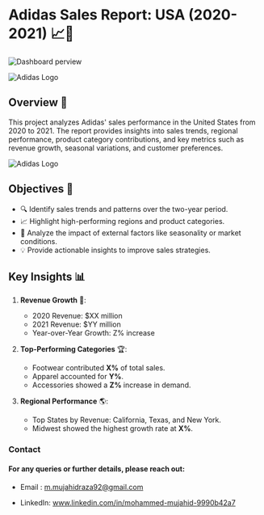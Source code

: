 # Adidas Sales Report: USA (2020-2021) 📈👟 

![Dashboard perview](https://github.com/Mujahid-max/power_BI_Adidas_report/blob/main/Screenshot%202024-12-25%20163940.png?raw=true)

![Adidas Logo](https://media4.giphy.com/media/v1.Y2lkPTc5MGI3NjExZ2c0NzF0cjRmOWl0ZHI3ODBrOGdlOWJiMmM5aHg5Nzg5cHd3Y2NjdiZlcD12MV9pbnRlcm5hbF9naWZfYnlfaWQmY3Q9Zw/slrATiQg5O1dm/giphy.webp)


## Overview 🌟 
This project analyzes Adidas' sales performance in the United States from 2020 to 2021. The report provides insights into sales trends, regional performance, product category contributions, and key metrics such as revenue growth, seasonal variations, and customer preferences.

![Adidas Logo](https://media1.giphy.com/media/v1.Y2lkPTc5MGI3NjExbWhkYTliczQ1cmlhYzAzNGFyNHAwcjlzZGtwdmM0Nm9pdmZkNDljZSZlcD12MV9pbnRlcm5hbF9naWZfYnlfaWQmY3Q9Zw/jGFOU6WSXrSzm/giphy.webp)

## Objectives 🎯
- 🔍 Identify sales trends and patterns over the two-year period.
- 📈 Highlight high-performing regions and product categories.
- 🧩 Analyze the impact of external factors like seasonality or market conditions.
- 💡 Provide actionable insights to improve sales strategies.

## Key Insights 📊
1. **Revenue Growth** 🚀:
   - 2020 Revenue: $XX million
   - 2021 Revenue: $YY million
   - Year-over-Year Growth: Z% increase

2. **Top-Performing Categories** 🏆:
   - Footwear contributed **X%** of total sales.
   - Apparel accounted for **Y%**.
   - Accessories showed a **Z%** increase in demand.

3. **Regional Performance** 🌎:
   - Top States by Revenue: California, Texas, and New York.
   - Midwest showed the highest growth rate at **X%**.



### Contact

#### For any queries or further details, please reach out:

* Email : m.mujahidraza92@gmail.com 

* LinkedIn: www.linkedin.com/in/mohammed-mujahid-9990b42a7
